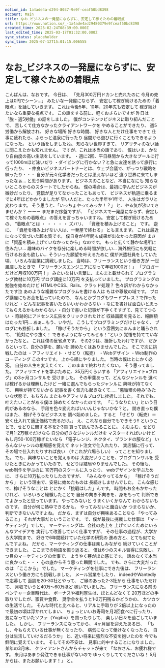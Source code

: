 ```yaml
---
notion_id: 1a4ade4a-d294-8037-9e9f-ceaf50bd8398
account: Main
title: なお_ビジネスの一発屋にならずに、安定して稼ぐための着眼点
url: https://www.notion.so/_-1a4ade4ad29480379e9fceaf50bd8398
created_time: 2025-02-24T08:39:00.000Z
last_edited_time: 2025-03-17T01:32:00.000Z
sync_status: placeholder
sync_time: 2025-07-12T15:01:15.006555
---
```

# なお_ビジネスの一発屋にならずに、安定して稼ぐための着眼点

こんばんは、なおです。
今日は、
「先月300万円ドカンと売れたのに
今月の売上は0円でシーン...」
みたいな一発屋にならず、
安定して稼ぎ続けるための「着眼点」を話していきます。
これは今後5年、10年、20年先も安定して
稼ぎ続けたいなら重要な視点です。
この話をする前に、軽くおさらいですが
昨日は「脱・週5労働」の話をしました。
僕がコンテンツビジネスに取り組んだことで、
苦しくて仕方なかったクライアントワークを
やめることができたり、
週5労働から解放され、
好きな場所
好きな時間、
好きな人とだけ仕事をできて
仕事に疲れたら、ふらっと温泉に行ったり
昼間から遊びに行くこともできるようになった。
という話をしましたね。
知らない世界すぎて、
リアリティのない話に聞こえたかも知れません。
ですが、これは本当の話であり、
僕はいま、かなり自由度の高い生活をしています。
・週に2回、平日昼間から大きなプールに行って1000mほど泳いだり
・ダイビングに行かない？と急に友達を誘って旅行に行ったり、
・仲良いビジネスパートナーとは、ウェブ会議で、がっつり戦略を練ったり・・・
自分が元々化学者だったとは思えないほど
違う世界に来てしまったなぁ...
と思う瞬間があります。
ビジネスのことなど、本当になにも
知らないところからのスタートでしたからね。
僕の場合は、最初に学んだビジネスが微妙だったり、
覚悟が足りてなかったこともあって、
ビジネスが軌道に乗るまでに4年ほどかかりましたが
早い人だと、たった半年や1年で、
人生はガラリと変わります。
そう思うと、「いっちょやってみっか！？」
と、やる気が沸いてきませんか？
ーーー
まだまだ序盤ですが、
「ビジネスで一発屋にならず、安定して稼ぐための着眼点」
の答えを言っちゃいますね。
安定して稼ぎ続けるための、
”着眼点”とは
・
・
・
・
・
ズバリ、
「資産を積み上げること」
です。
逆に、
「資産を積み上げない人は、一発屋で終わる」
とも言えます。
これは最近になって気づいた超本質です。
僕自身が4年間も成果が出なかった原因が
まさに「資産を積み上げていなかったから」なのです。
もっと広くて静かな場所に住みたい...
趣味のバイクを存分に楽しめる時間が欲しい...
海外旅行にも気軽に行けるお金も欲しい...
そういった願望を叶えるために
僕が派遣社員をしていた頃、
いろんな副業に挑戦しました。
当時は、フリーランスという働き方が
一世風靡したときで
「フリーランスエンジニアになって年収1000万！」
「ブロガーだけど月収100万円！」
みたいな甘い言葉に、まんまと載せられて
プログラミング教材に10万円
ブログ講座に10万円
を支払っていました。
プログラミングの勉強を始めたけど
HTMLやCSS、Rails、クラッド処理？
色々訳がわからなかったです泣
あのような複雑なプログラムを書ける人は
もはや尊敬の域です。
ブログ講座にもお金を払っていたので、
なんとかブログもワードプレス？で作ったけれど
・どんな記事を書いたらいいかわからない
・なにを書けば面白いと思ってもらえるかもわからない
・自分で書いた記事が下手くそすぎて、見ててつらい
・奇跡的にアドセンス広告をクリックされたけど
収益画面を見ると、報酬額はたった1円...
あぁ...もう、いやだ。
こうしてプログラミングだけじゃなく、
ブログにも挫折しました。
「稼げそうだから」
という雰囲気にまんまと踊らされて、
”絶対にやり抜く！
できるようになってみせる！”という
覚悟を持てていなかったなと。
これは僕の反省点です。
その2つは、挫折したわけですが、
だからといって、自分の夢を、願いを
諦めたくはありませんでした。
そこで次に挑戦したのは
・アフィリエイト
・せどり（転売）
・Webデザイン
・Web制作のコーディング
この4つです。
上から順にやりました。
当時の僕はとにかく必死。
自分の人生を変えたくて、
このままで終わりたくない。
そう思ってました。
アフィリエイトを学ぶために、35万円くらいする
「アフィリエイト×ブログ」の3ヶ月コンサルを
受けました。
その甲斐あって、どんなジャンルを
選べば稼げるかは理解したけど
一緒に選んでもらったジャンルに
興味が持てなくて、
興味が持てないから
記事を書く気力も起きなくて.....
”悪循環の極み”みたいな状態で、もちろん
またもやアフィリ＆ブログに挫折しました。
それでも、叶えたいことがある僕は
諦めたくなかったのです。
「こうなりたい」という目的があるのなら、
手段を色々変えればいいんじゃないかな？と。
開き直った僕はまた、
稼げそうなビジネスを
調べ始めました。
すると
「せどり（転売）＝安く仕入れて適正価格で売るだけ。」
え、これなら自分でもできそう!!
ということで、せどりに関する本を2-3冊
買って読んでみることに。
ふむふむ、せどりで月1-2万稼ぐだけなら
自分の好きなジャンルだけを
マスターすればいいけど
もし月50-100万稼ぎたいなら
「電子レンジ、ネクタイ、ブランドの服など」
いろんなジャンルの相場感を覚えて
ネット注文で仕入れたり、
実店舗に行って、その場で仕入れたりすれば良い
（↑これが穴場らしい）
ってことを知りました。
でも、興味ないことを覚えるのは
大変だいうことを、ブログコンサルを
受けたときにわかっていたので、
せどりは結局やりませんでした。
その後も、web制作を学ぶのに
10万円のスクールに入ったり、
webデザインを学ぶために、
さらに10万払ったりしたのですが、
「みんなやってるから」
「稼げそうだから」
という理由で、安易に始めたものは
長続きしませんでした。
こんな感じで、稼げそうなことは
とにかく「挑戦はした」んです。
時間もお金もかかったけれど、
いろいろと経験したことで
自分の向き不向きを、身をもって
判断できてよかったと思っています。
やってみないと
うまくいくかなんて
わからないものです。
自分が何に熱中できるかも。
やってみないと面白いか
つまらないか、判断できないんですよね。
だから、まずは自分が興味あることなら
「やってみること」
それが大事だということです。
で、僕が最後に挑戦した仕事は
「マーケティング」でした。
マーケティングは、会社の売上を
上げていくためにいろんなアイデアを
実行して改善していく仕事ですが、
その仕事の過程が、大学から大学院まで、
好きで6年間続けていた化学の研究の
進め方と、とても似てたんですよね。
だから、マーケティングの仕事は楽しみながら
続けていくことができました。
ここまでの物語を振り返ると、
僕は6つのスキル習得に失敗し、
7つ目のマーケティングの仕事で、
ようやく芽が出た感じです。
諦めなくて本当に良かった・・・
心の底からそう思った瞬間でした。
でも、さらに大変だったのは
「ここから」
でした。
マーケティングを仕事にできた後は、
フリーランスという働き方にも挑戦しました。
メール営業をしたり、
indeedやWantedlyで応募して
面談を20-30社とやって、
ご縁のあった2-3社から
仕事をいただけて、
月収でいうと40万～60万ほど
稼いでいました。
フリーランスになる前のベンチャー企業時代は、
ボーナスや福利厚生は、ほとんどなくて
20万ほどの手取りでしたが、家賃や食費、
奨学金を払うと1-2万円残るかどうかの、
カツカツの生活でした。
そんな時代と比べると、リアルに手取りが
2倍以上になったので最初の頃は浮かれてしまい、
ちょっといいお寿司を月2回食べに行ったり、
気になっていたソファ（Yogibo）を買ったりして、
楽しい日々を過ごしていました。
しかし、
フリーランスになってから、
4ヶ月目を迎えたある日、
「もし、今もらえている仕事が無くなったり、
病気になって働けなくなったら、
自分は生活していけるだろうか」
と、近い将来に強烈な不安を抱いたのを
今でも鮮明に覚えています。
そしてその不安は、
見事に的中することになりました。
某年の3月末、
クライアントさんからチャットが来て
「なおさん、お疲れ様です。
来月はあまり発注できる仕事がないので
ゆっくりしててくださいね！
5月からは、またお願いします！」
と。